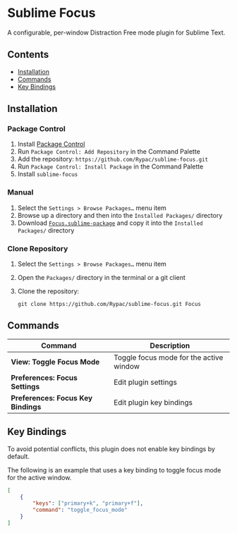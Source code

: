 # Sublime Focus

A configurable, per-window Distraction Free mode plugin for Sublime Text.

## Contents

- [Installation](#installation)
- [Commands](#commands)
- [Key Bindings](#keybindings)

## Installation

### Package Control

1. Install [Package Control](https://packagecontrol.io)
2. Run `Package Control: Add Repository` in the Command Palette
3. Add the repository: `https://github.com/Rypac/sublime-focus.git`
4. Run `Package Control: Install Package` in the Command Palette
5. Install `sublime-focus`

### Manual

1. Select the `Settings > Browse Packages…` menu item
2. Browse up a directory and then into the `Installed Packages/` directory
3. Download [`Focus.sublime-package`](https://github.com/Rypac/sublime-focus/releases/download/latest/Focus.sublime-package) and copy it into the `Installed Packages/` directory

### Clone Repository

1. Select the `Settings > Browse Packages…` menu item
2. Open the `Packages/` directory in the terminal or a git client
3. Clone the repository:

    ```
    git clone https://github.com/Rypac/sublime-focus.git Focus
    ```

## Commands

| **Command**                         | **Description**                         |
| ----------------------------------- | --------------------------------------- |
| **View: Toggle Focus Mode**         | Toggle focus mode for the active window |
| **Preferences: Focus Settings**     | Edit plugin settings                    |
| **Preferences: Focus Key Bindings** | Edit plugin key bindings                |

## Key Bindings

To avoid potential conflicts, this plugin does not enable key bindings by default.

The following is an example that uses a key binding to toggle focus mode for the active window.

```json
[
    {
        "keys": ["primary+k", "primary+f"],
        "command": "toggle_focus_mode"
    }
]
```
